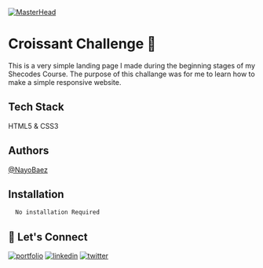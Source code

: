 [![MasterHead](https://s3.amazonaws.com/shecodesio-production/uploads/files/000/052/722/original/CROISSANT_%281%29.png?1668119811)](https://nayobaez.com)
# Croissant Challenge  🥐

This is a very simple landing page I made during the beginning stages of my Shecodes Course. The purpose of this challange was for me to learn how to make a simple responsive website.

## Tech Stack

HTML5 & CSS3

## Authors

[@NayoBaez](https://www.github.com/nayobaez)

## Installation


```bash
  No installation Required
```    

## 🔗 Let's Connect
[![portfolio](https://img.shields.io/badge/my_portfolio-000?style=for-the-badge&logo=ko-fi&logoColor=white)](https://nayobaez.com/)
[![linkedin](https://img.shields.io/badge/linkedin-0A66C2?style=for-the-badge&logo=linkedin&logoColor=white)](https://www.linkedin.com/nayobaezfeliz)
[![twitter](https://img.shields.io/badge/twitter-1DA1F2?style=for-the-badge&logo=twitter&logoColor=white)](https://twitter.com/nayobaez)
